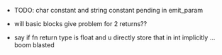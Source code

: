 - TODO: char constant and string constant pending in emit_param

- will basic blocks give problem for 2 returns??

- say if fn return type is float and u directly store that in int implicitly ... boom blasted